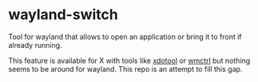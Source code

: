 # wayland-switch
Tool for wayland that allows to open an application or bring it to front if already running.

This feature is available for X with tools like [xdotool](https://www.semicomplete.com/projects/xdotool/) or [wmctrl](http://tripie.sweb.cz/utils/wmctrl/) but nothing seems to be around for wayland. This repo is an attempt to fill this gap. 
